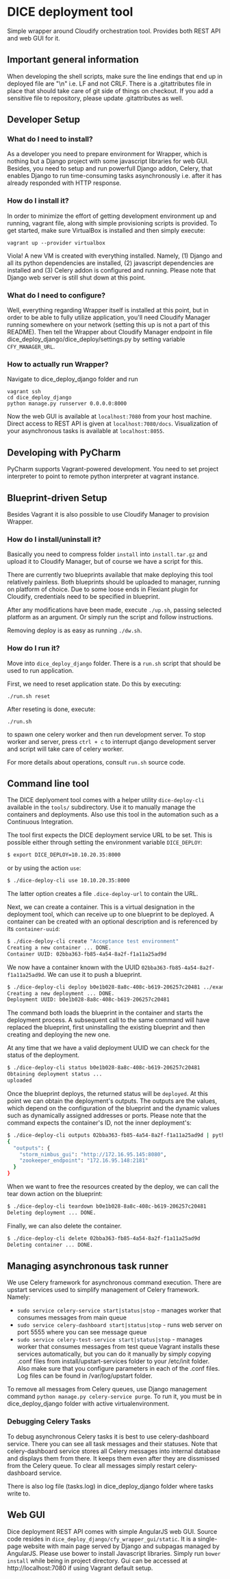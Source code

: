 # DICE deployment tool

Simple wrapper around Cloudify orchestration tool.
Provides both REST API and web GUI for it.


## Important general information

When developing the shell scripts, make sure the line endings that end up in
deployed file are "\n" i.e. LF and not CRLF. There is a .gitattributes file 
in place that should take care of git side of things on checkout. If you add 
a sensitive file to repository, please update .gitattributes as well.


## Developer Setup

### What do I need to install?
As a developer you need to prepare environment for Wrapper, which is nothing
but a Django project with some javascript libraries for web GUI.
Besides, you need to setup and run powerfull Django addon, Celery, that
enables Django to run time-consuming tasks asynchronously i.e. after it
has already responded with HTTP response.

### How do I install it?
In order to minimize the effort of getting development environment up
and running, vagrant file, along with simple provisioning scripts is
provided. To get started, make sure VirtualBox is installed and then 
simply execute:
```
vagrant up --provider virtualbox
``` 

Viola! A new VM is created with everything installed.
Namely, 
(1) Django and all its python dependencies are installed, 
(2) javascript dependencies are installed and 
(3) Celery addon is configured and running.
Please note that Django web server is still shut down at this point.

### What do I need to configure?
Well, everything regarding Wrapper itself is installed at this point,
but in order to be able to fully utilize application, you'll need
Cloudify Manager running somewhere on your network (setting this up is not a part of this README). 
Then tell the Wrapper about Cloudify Manager endpoint in file
dice_deploy_django/dice_deploy/settings.py by setting variable ```CFY_MANAGER_URL```.

### How to actually run Wrapper?
Navigate to dice_deploy_django folder and run 
```
vagrant ssh
cd dice_deploy_django
python manage.py runserver 0.0.0.0:8000
```
Now the web GUI is available at `localhost:7080` from your host machine.
Direct access to REST API is given at `localhost:7080/docs`.
Visualization of your asynchronous tasks is available at `localhost:8055`.


## Developing with PyCharm
PyCharm supports Vagrant-powered development. You need to set 
project interpreter to point to remote python interpreter at vagrant instance.


## Blueprint-driven Setup
Besides Vagrant it is also possible to use Cloudify Manager to provision Wrapper.

### How do I install/uninstall it?
Basically you need to compress folder `install` into `install.tar.gz` and
upload it to Cloudify Manager, but of course we have a script for this.

There are currently two blueprints available that make deploying this tool
relatively painless. Both blueprints should be uploaded to manager, running on
platform of choice. Due to some loose ends in Flexiant plugin for Cloudify,
credentials need to be specified in blueprint.

After any modifications have been made, execute `./up.sh`, passing
selected platform as an argument. Or simply run the script and follow
instructions.

Removing deploy is as easy as running `./dw.sh`.

### How do I run it?
Move into `dice_deploy_django` folder. There is a `run.sh` script that should
be used to run application.

First, we need to reset application state. Do this by executing:
```
./run.sh reset
```

After reseting is done, execute:
```
./run.sh
```
to spawn one celery worker and then run development server. 
To stop worker and server, press `ctrl + c` to interrupt django 
development server and script
will take care of celery worker.

For more details about operations, consult `run.sh` source code.


## Command line tool

The DICE deplyoment tool comes with a helper utility `dice-deploy-cli` available
in the `tools/` subdirectory. Use it to manually manage the containers and 
deployments. Also use this tool in the automation such as a Continuous
Integration. 

The tool first expects the DICE deployment service URL to be set. This is
possible either through setting the environment variable `DICE_DEPLOY`:

```bash
$ export DICE_DEPLOY=10.10.20.35:8000
```

or by using the action `use`:

```bash
$ ./dice-deploy-cli use 10.10.20.35:8000
```

The latter option creates a file `.dice-deploy-url` to contain the URL.

Next, we can create a container. This is a virtual designation in the deployment
tool, which can receive up to one blueprint to be deployed. A container can
be created with an optional description and is referenced by its
`container-uuid`:

```bash
$ ./dice-deploy-cli create "Acceptance test environment"
Creating a new container ... DONE.
Container UUID: 02bba363-fb85-4a54-8a2f-f1a11a25ad9d
```

We now have a container known with the UUID `02bba363-fb85-4a54-8a2f-f1a11a25ad9d`.
We can use it to push a blueprint.

```bash
$ ./dice-deploy-cli deploy b0e1b028-8a8c-408c-b619-206257c20481 ../example.tar.gz 
Creating a new deployment ... DONE.
Deployment UUID: b0e1b028-8a8c-408c-b619-206257c20481
```

The command both loads the blueprint in the container and starts the deployment
process. A subsequent call to the same command will have replaced the blueprint,
first uninstalling the existing blueprint and then creating and deploying the
new one.

At any time that we have a valid deployment UUID we can check for the status of
the deployment. 

```bash
$ ./dice-deploy-cli status b0e1b028-8a8c-408c-b619-206257c20481
Obtaining deployment status ...
uploaded
```

Once the blueprint deploys, the returned status will be `deployed`. At this 
point we can obtain the deployment's outputs. The outputs
are the values, which depend on the configuration of the blueprint and the
dynamic values such as dynamically assigned addresses or ports. Please note
that the command expects the container's ID, not the inner deployment's:

```bash
$ ./dice-deploy-cli outputs 02bba363-fb85-4a54-8a2f-f1a11a25ad9d | python -mjson.tool
{
  "outputs": {
    "storm_nimbus_gui": "http://172.16.95.145:8080",
    "zookeeper_endpoint": "172.16.95.148:2181"
  }
}
```

When we want to free the resources created by the deploy, we can call the tear
down action on the blueprint:

```bash
$ ./dice-deploy-cli teardown b0e1b028-8a8c-408c-b619-206257c20481
Deleting deployment ... DONE.
```

Finally, we can also delete the container.

```bash
$ ./dice-deploy-cli delete 02bba363-fb85-4a54-8a2f-f1a11a25ad9d
Deleting container ... DONE.
```


## Managing asynchronous task runner

We use Celery framework for asynchronous command execution. There are upstart 
services used to simplify management of Celery framework. Namely:
 - `sudo service celery-service start|status|stop` - manages worker that consumes messages from main queue
 - `sudo service celery-dashboard start|status|stop` - runs web server on port 5555 where you can see message queue
 - `sudo service celery-test-service start|status|stop` - manages worker that consumes messages from test queue
Vagrant installs these services automatically, but you can do it manually
 by simply copying .conf files from install/upstart-services folder to your
 /etc/init folder. Also make sure that you configure parameters in each
 of the .conf files. Log files can be found in /var/log/upstart folder.
 
 To remove all messages from Celery queues, use Django management command
  `python manage.py celery-service purge`. To run it, you must be in
 dice_deploy_django folder with active virtualenvironment.
 
### Debugging Celery Tasks
To debug asynchronous Celery tasks it is best to use celery-dashboard service.
There you can see all task messages and their statuses. Note that celery-dashboard
service stores all Celery messages into internal database and displays them from there.
It keeps them even after they are dissmissed from the Celery queue. To
clear all messages simply restart celery-dashboard service.

There is also log file (tasks.log) in dice_deploy_django folder where tasks
write to.


## Web GUI

Dice deployment REST API comes with simple AngularJS web GUI. Source code
resides in `dice_deploy_django/cfy_wrapper_gui/static`. It is a single-page
website with main page served by Django and subpagas managed by AngularJS.
Please use bower to install Javascript libraries. Simply run
`bower install` while being in project directory. Gui can be accessed at
http://localhost:7080 if using Vagrant default setup.